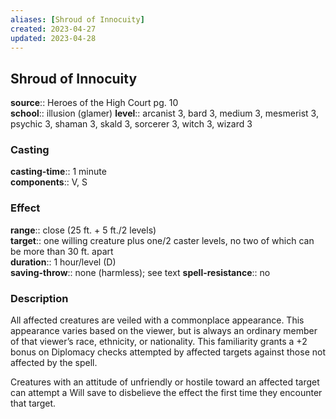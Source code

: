 ```yaml
---
aliases: [Shroud of Innocuity]
created: 2023-04-27
updated: 2023-04-28
---
```


## Shroud of Innocuity

**source**:: Heroes of the High Court pg. 10  
**school**:: illusion (glamer)
**level**:: arcanist 3, bard 3, medium 3, mesmerist 3, psychic 3, shaman 3, skald 3, sorcerer 3, witch 3, wizard 3

### Casting

**casting-time**:: 1 minute  
**components**:: V, S

### Effect

**range**:: close (25 ft. + 5 ft./2 levels)  
**target**:: one willing creature plus one/2 caster levels, no two of which can be more than 30 ft. apart  
**duration**:: 1 hour/level (D)  
**saving-throw**:: none (harmless); see text
**spell-resistance**:: no

### Description

All affected creatures are veiled with a commonplace appearance. This appearance varies based on the viewer, but is always an ordinary member of that viewer’s race, ethnicity, or nationality. This familiarity grants a +2 bonus on Diplomacy checks attempted by affected targets against those not affected by the spell.  
  
Creatures with an attitude of unfriendly or hostile toward an affected target can attempt a Will save to disbelieve the effect the first time they encounter that target.
